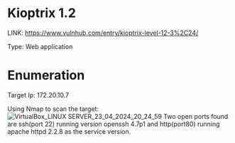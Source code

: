 # Kioptrix 1.2

LINK: https://www.vulnhub.com/entry/kioptrix-level-12-3%2C24/

Type: Web application

# Enumeration
 Target Ip: 172.20.10.7
 
 Using Nmap to scan the target:
 ![VirtualBox_LINUX SERVER_23_04_2024_20_24_59](https://github.com/Fernandez99fc/cybersec/assets/172477285/25555fe8-cd02-4c36-b1ab-1f425c176d5a)
Two open ports found are ssh(port 22) running version openssh 4.7p1 and http(port80) running apache httpd 2.2.8 as the service version.



 
 




